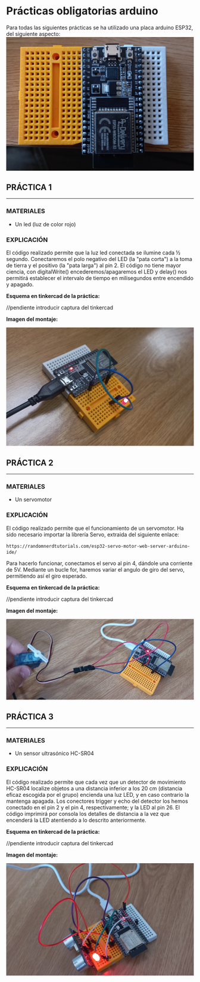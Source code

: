 # Prácticas obligatorias arduino

Para todas las siguientes prácticas se ha utilizado una placa arduino ESP32, del siguiente aspecto:
![imagen del ESP32](imagenes/esp32.jpg)


## PRÁCTICA 1
-------

### MATERIALES   

- Un led (luz de color rojo)

### EXPLICACIÓN

El código realizado permite que la luz led conectada se ilumine cada ½ segundo. Conectaremos el polo negativo del LED (la "pata corta") a la toma de tierra y el positivo (la "pata larga") al pin 2. El código no tiene mayor ciencia, con digitalWrite() encederemos/apagaremos el LED y delay() nos permitirá establecer el intervalo de tiempo en milisegundos entre encendido y apagado. 

**Esquema en tinkercad de la práctica:** 

//pendiente introducir captura del tinkercad

**Imagen del montaje:**

![imagen del montaje](imagenes/ejer1.jpg)

## PRÁCTICA 2
-------

### MATERIALES   

- Un servomotor

### EXPLICACIÓN

El código realizado permite que el funcionamiento de un servomotor. Ha sido necesario importar la librería Servo, extraida del siguiente enlace: 

    https://randomnerdtutorials.com/esp32-servo-motor-web-server-arduino-ide/ 
    
Para hacerlo funcionar, conectamos el servo al pin 4, dándole una corriente de 5V. Mediante un bucle for, haremos variar el angulo de giro del servo, permitiendo así el giro esperado.

**Esquema en tinkercad de la práctica:** 

//pendiente introducir captura del tinkercad

**Imagen del montaje:**

![imagen del montaje](imagenes/ejer2.jpg)

## PRÁCTICA 3
-------

### MATERIALES   

- Un sensor ultrasónico HC-SR04

### EXPLICACIÓN

El código realizado permite que cada vez que un detector de movimiento HC-SR04 localize objetos a una distancia inferior a los 20 cm (distancia eficaz escogida por el grupo) encienda una luz LED, y en caso contrario la mantenga apagada. Los conectores trigger y echo del detector los hemos conectado en el pin 2 y el pin 4, respectivamente; y la LED al pin 26. El código imprimirá por consola los detalles de distancia a la vez que encenderá la LED atentiendo a lo descrito anteriormente.

**Esquema en tinkercad de la práctica:** 

//pendiente introducir captura del tinkercad

**Imagen del montaje:**

![imagen del montaje](imagenes/ejer3.jpg)